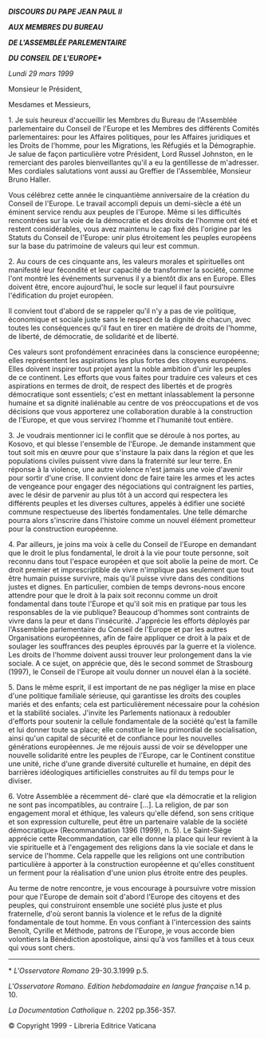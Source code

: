 ***DISCOURS DU PAPE JEAN PAUL II***

***AUX MEMBRES DU BUREAU***

***DE L'ASSEMBLÉE PARLEMENTAIRE***

***DU CONSEIL DE L'EUROPE\****

*Lundi 29 mars 1999*

Monsieur le Président,

Mesdames et Messieurs,

1\. Je suis heureux d'accueillir les Membres du Bureau de l'Assemblée parlementaire du Conseil de l'Europe et les Membres des différents Comités parlementaires: pour les Affaires politiques, pour les Affaires juridiques et les Droits de l'homme, pour les Migrations, les Réfugiés et la Démographie. Je salue de façon particulière votre Président, Lord Russel Johnston, en le remerciant des paroles bienveillantes qu'il a eu la gentillesse de m'adresser. Mes cordiales salutations vont aussi au Greffier de l'Assemblée, Monsieur Bruno Haller.

Vous célébrez cette année le cinquantième anniversaire de la création du Conseil de l'Europe. Le travail accompli depuis un demi-siècle a été un éminent service rendu aux peuples de l'Europe. Même si les difficultés rencontrées sur la voie de la démocratie et des droits de l'homme ont été et restent considérables, vous avez maintenu le cap fixé dès l'origine par les Statuts du Conseil de l'Europe: unir plus étroitement les peuples européens sur la base du patrimoine de valeurs qui leur est commun.

2\. Au cours de ces cinquante ans, les valeurs morales et spirituelles ont manifesté leur fécondité et leur capacité de transformer la société, comme l'ont montré les événements survenus il y a bientôt dix ans en Europe. Elles doivent être, encore aujourd'hui, le socle sur lequel il faut poursuivre l'édification du projet européen.

Il convient tout d'abord de se rappeler qu'il n'y a pas de vie politique, économique et sociale juste sans le respect de la dignité de chacun, avec toutes les conséquences qu'il faut en tirer en matière de droits de l'homme, de liberté, de démocratie, de solidarité et de liberté.

Ces valeurs sont profondément enracinées dans la conscience européenne; elles représentent les aspirations les plus fortes des citoyens européens. Elles doivent inspirer tout projet ayant la noble ambition d'unir les peuples de ce continent. Les efforts que vous faites pour traduire ces valeurs et ces aspirations en termes de droit, de respect des libertés et de progrès démocratique sont essentiels; c'est en mettant inlassablement la personne humaine et sa dignité inaliénable au centre de vos préoccupations et de vos décisions que vous apporterez une collaboration durable à la construction de l'Europe, et que vous servirez l'homme et l'humanité tout entière.

3\. Je voudrais mentionner ici le conflit que se déroule à nos portes, au Kosovo, et qui blesse l'ensemble de l'Europe. Je demande instamment que tout soit mis en œuvre pour que s'instaure la paix dans la région et que les populations civiles puissent vivre dans la fraternité sur leur terre. En réponse à la violence, une autre violence n'est jamais une voie d'avenir pour sortir d'une crise. Il convient donc de faire taire les armes et les actes de vengeance pour engager des négociations qui contraignent les parties, avec le désir de parvenir au plus tôt à un accord qui respectera les différents peuples et les diverses cultures, appelés à édifier une société commune respectueuse des libertés fondamentales. Une telle démarche pourra alors s'inscrire dans l'histoire comme un nouvel élément prometteur pour la construction européenne.

4\. Par ailleurs, je joins ma voix à celle du Conseil de l'Europe en demandant que le droit le plus fondamental, le droit à la vie pour toute personne, soit reconnu dans tout l'espace européen et que soit abolie la peine de mort. Ce droit premier et imprescriptible de vivre n'implique pas seulement que tout être humain puisse survivre, mais qu'il puisse vivre dans des conditions justes et dignes. En particulier, combien de temps devrons-nous encore attendre pour que le droit à la paix soit reconnu comme un droit fondamental dans toute l'Europe et qu'il soit mis en pratique par tous les responsables de la vie publique? Beaucoup d'hommes sont contraints de vivre dans la peur et dans l'insécurité. J'apprécie les efforts déployés par l'Assemblée parlementaire du Conseil de l'Europe et par les autres Organisations européennes, afin de faire appliquer ce droit à la paix et de soulager les souffrances des peuples éprouvés par la guerre et la violence. Les droits de l'homme doivent aussi trouver leur prolongement dans la vie sociale. A ce sujet, on apprécie que, dès le second sommet de Strasbourg (1997), le Conseil de l'Europe ait voulu donner un nouvel élan à la société.

5\. Dans le même esprit, il est important de ne pas négliger la mise en place d'une politique familiale sérieuse, qui garantisse les droits des couples mariés et des enfants; cela est particulièrement nécessaire pour la cohésion et la stabilité sociales. J'invite les Parlements nationaux à redoubler d'efforts pour soutenir la cellule fondamentale de la société qu'est la famille et lui donner toute sa place; elle constitue le lieu primordial de socialisation, ainsi qu'un capital de sécurité et de confiance pour les nouvelles générations européennes. Je me réjouis aussi de voir se développer une nouvelle solidarité entre les peuples de l'Europe, car le Continent constitue une unité, riche d'une grande diversité culturelle et humaine, en dépit des barrières idéologiques artificielles construites au fil du temps pour le diviser.

6\. Votre Assemblée a récemment dé- claré que «la démocratie et la religion ne sont pas incompatibles, au contraire \[...\]. La religion, de par son engagement moral et éthique, les valeurs qu'elle défend, son sens critique et son expression culturelle, peut être un partenaire valable de la société démocratique» (Recommandation 1396 (1999), n. 5). Le Saint-Siège apprécie cette Recommandation, car elle donne la place qui leur revient à la vie spirituelle et à l'engagement des religions dans la vie sociale et dans le service de l'homme. Cela rappelle que les religions ont une contribution particulière à apporter à la construction européenne et qu'elles constituent un ferment pour la réalisation d'une union plus étroite entre des peuples.

Au terme de notre rencontre, je vous encourage à poursuivre votre mission pour que l'Europe de demain soit d'abord l'Europe des citoyens et des peuples, qui construiront ensemble une société plus juste et plus fraternelle, d'où seront bannis la violence et le refus de la dignité fondamentale de tout homme. En vous confiant à l'intercession des saints Benoît, Cyrille et Méthode, patrons de l'Europe, je vous accorde bien volontiers la Bénédiction apostolique, ainsi qu'à vos familles et à tous ceux qui vous sont chers.

* * *

\* *L'Osservatore Romano* 29-30.3.1999 p.5.

*L'Osservatore Romano. Edition hebdomadaire en langue française* n.14 p. 10.

*La Documentation Catholique* n. 2202 pp.356-357.

© Copyright 1999 - Libreria Editrice Vaticana